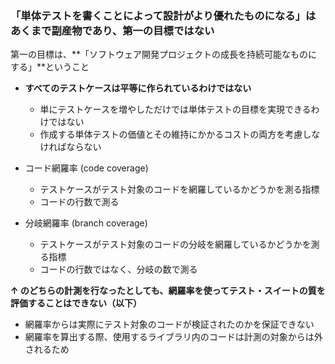### 「単体テストを書くことによって設計がより優れたものになる」はあくまで副産物であり、第一の目標ではない

第一の目標は、**「ソフトウェア開発プロジェクトの成長を持続可能なものにする」**ということ

- **すべてのテストケースは平等に作られているわけではない**

  - 単にテストケースを増やしただけでは単体テストの目標を実現できるわけではない
  - 作成する単体テストの価値とその維持にかかるコストの両方を考慮しなければならない

- コード網羅率 (code coverage)

  - テストケースがテスト対象のコードを網羅しているかどうかを測る指標
  - コードの行数で測る

- 分岐網羅率 (branch coverage)
  - テストケースがテスト対象のコードの分岐を網羅しているかどうかを測る指標
  - コードの行数ではなく、分岐の数で測る

**↑ のどちらの計測を行なったとしても、網羅率を使ってテスト・スイートの質を評価することはできない（以下）**

- 網羅率からは実際にテスト対象のコードが検証されたのかを保証できない
- 網羅率を算出する際、使用するライブラリ内のコードは計測の対象からは外されるため
